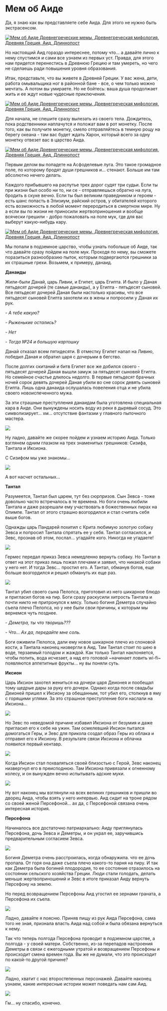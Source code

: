 # Мем об Аиде

Да, я знаю как вы представляете себе Аида. Для этого не нужно быть экстрасенсом.

[![Мем об Аиде Древнегреческие мемы, Древнегреческая мифология, Древняя Греция, Аид, Длиннопост](https://cs8.pikabu.ru/post_img/2017/04/09/5/1491724303150395135.jpg)](https://cs8.pikabu.ru/post_img/2017/04/09/5/1491724303150395135.jpg)

Но настоящий Аид гораздо интереснее, потому что… а давайте лично к нему спустимся и сами все узнаем из первых уст. Правда, для этого нам придется перенестись в Древнюю Грецию и там умереть, но чего не сделаешь ради повышения уровня образования.

Итак, представьте, что вы живете в Древней Греции. У вас жена, дети, работа омывальщика ног в районной бане - все, о чем только можно мечтать. А потом вы умираете. Но не бойтесь: ваша душа продолжает жить и ее ждут новые чудесные приключения.

[![Мем об Аиде Древнегреческие мемы, Древнегреческая мифология, Древняя Греция, Аид, Длиннопост](https://cs9.pikabu.ru/post_img/2017/04/09/5/1491724339133532494.jpg)](https://cs9.pikabu.ru/post_img/2017/04/09/5/1491724339133532494.jpg)

Для начала, не спешите сразу вылезать из своего тела. Дождитесь, пока родственники наплачутся и положат вам в рот монетку. После того, как вы получите монетку, смело отправляйтесь в темную рощу на берегу океана - там вас будет ждать Харон, который всего за одну монетку отвезет вас в царство Аида.

[![Мем об Аиде Древнегреческие мемы, Древнегреческая мифология, Древняя Греция, Аид, Длиннопост](https://cs9.pikabu.ru/post_img/2017/04/09/5/149172440311832029.jpg)](https://cs9.pikabu.ru/post_img/2017/04/09/5/149172440311832029.jpg)

Первым делом вы попадете на Асфоделевые луга. Это такое громадное поле, по которому бродят души грешников и... стенают. Больше им там абсолютно нечего делать.

Каждого прибывшего на распутье трех дорог судят три судьи. Если ты при жизни был особо ни то, ни се - отправляешься обратно на луга, бродить в скуке вечно. Если ты был великим праведником и героем - есть шанс попасть в Элизиум, райский остров, у обитателей которого есть возможность в любой момент переродиться в смертном мире. Ну а если вы по жизни не приносили жертвоприношения и вообще всячески грешили - добро пожаловать на поле мук, где для вас выберут какую-нибудь кару.

[![Мем об Аиде Древнегреческие мемы, Древнегреческая мифология, Древняя Греция, Аид, Длиннопост](https://cs9.pikabu.ru/post_img/2017/04/09/5/1491724465146481447.jpg)](https://cs9.pikabu.ru/post_img/2017/04/09/5/1491724465146481447.jpg)

Мы попали в подземное царство, чтобы узнать побольше об Аиде, так что давайте сразу пойдем на поле мук. Проходя по нему, вы сможете поразиться разнообразию пыток, которым подвергаются грешники за их страшные грехи. Возьмем, к примеру, данаид.

**Данаиды**

Жили-были Данай, царь Ливии, и Египет, царь Египта. И было у Даная пятьдесят дочерей (те самые данаиды), а у Египта - пятьдесят сыновей. Все пятьдесят дочерей Даная были настолько красивы, что все пятьдесят сыновей Египта захотели их в жены и попросили у Даная их рук.

_\- А тебе какую?_

_\- Рыженькие остались?_

_\- Нет_

_\- Тогда №24 и большую картошку_

Данай отказал всем пятидесяти. В отместку Египет напал на Ливию, победил Даная и обратил царя с дочерьми в бегство.

После долгих скитаний и битв Египет все же добился своего - пятьдесят дочерей Даная вышли замуж за пятьдесят сыновей Египта. Но семейное счастье длилось недолго. В первые пятьдесят брачных ночей сорок девять дочерей Даная убили во сне сорок девять сыновей Египта. Лишь одна данаида ослушалась повеления отца и не убила своего новоиспеченного мужа.

За эти страшные преступления данаидам была уготовлена специальная кара в Аиде. Они вынуждены носить воду из реки в дырявый сосуд. Это символизирует… хм… отсутствие фантазии у главного пыточного мастера.

![](https://cs8.pikabu.ru/post_img/2017/04/09/5/1491724562152567863.jpg)

Ну ладно, давайте же скорее пойдем и узнаем историю Аида. Только взглянем одним глазком на трех знаменитых грешников: Сизифа, Тантала и Иксиона.

С Сизифом мы уже знакомы…

![](https://cs8.pikabu.ru/post_img/2017/04/09/5/1491724584129687022.jpg)

А вот насчет остальных…

**Тантал**

Разумеется, Тантал был царем, тут без сюрпризов. Сын Зевса - тоже довольно часто встречалось в те времена. Но боги очень любили Тантала и даже разрешали ему участвовать в божественных пирах на Олимпе. Тантал от этого страшно возгордился и стал считать себя выше богов.

Однажды царь Пандарей похитил с Крита любимую золотую собаку Зевса и попросил Тантала спрятать ее у себя. Тантал согласился, и Зевс, прознав об этом, послал… угадайте кого. Никогда не угадаете!

![](https://cs9.pikabu.ru/post_img/2017/04/09/5/1491724629136386788.jpg)

Гермес передал приказ Зевса немедленно вернуть собаку. Но Тантал в ответ на этот приказ лишь пожал плечами и заявил, что никакой собаки у него нет. И тогда Зевс… простил его. А Тантал, обманув богов, еще больше возгордился и решил обмануть их еще раз.

![](https://cs9.pikabu.ru/post_img/2017/04/09/5/1491724678158898083.jpg)

Тантал убил своего сына Пелопса, приготовил из него шикарное блюдо и пригласил богов на пир. Боги сразу раскусили хитрость Тантала и почти никто не притронулся к мясу. Только богиня Деметра случайно съела плечо Пелопса, но у нее были свои причины, к которым мы вернемся чуть позднее.

_\- Деметра, ты что творишь???_

_\- Что… Ах да, передайте мне соль._

Боги оживили Пелопса, дали ему новое шикарное плечо из слоновой кости, а Тантала наконец низвергли в Аид. Там Тантал стоит по шею в воде, терзаемый голодом и жаждой. Как только Тантал наклоняется, чтобы попить, вода исчезает, а над его головой ~начинает ловить wi-fi~ появляются аппетитные фрукты… ну вы поняли суть.

**Иксион**

Царь Иксион захотел жениться на дочери царя Деионея и пообещал тому щедрые дары за руку его дочери. Однако когда после свадьбы Деионей пришел к Иксиону за обещанным, тот убил его, столкнув в яму с горящими углями. За это страшное преступление боги наслали на Иксиона…

![](https://cs8.pikabu.ru/post_img/big/2017/04/09/5/1491724753122275657.jpg)

Но Зевс по неведомой причине избавил Иксиона от безумия и даже пригласил его к себе на ужин. Там осмелевший Иксион пытался домогаться Геры, и Зевс для прикола создал образ Геры из облака и отправил его к Иксиону. В результате связи Иксиона и облачка появился первый кентавр.

![](https://cs8.pikabu.ru/post_img/2017/04/09/5/1491724797153733730.jpg)

Когда Иксион стал похваляться своей близостью с Герой, Зевс наконец низвергнул его в преисподнюю. Там Иксиона привязали к огненному колесу, и он вынужден вечно испытывать адские муки.

![](https://cs8.pikabu.ru/post_img/2017/04/09/6/1491724818164934042.jpg)

Ну вот наконец мы взглянули на всех великих грешников и пришли во дворец Аида, чтобы взять у него интервью. Аид сидит на троне рядом со своей женой Персефоной… ах да, с Персефоной связана очень интересная история.

**Персефона**

Начиналось все достаточно патриархально: Аиду приглянулась Персефона, дочь Зевса и Деметры, и он украл ее, заручившись предварительным согласием Зевса.

![](https://cs9.pikabu.ru/post_img/big/2017/04/09/6/149172485711863988.jpg)

Богиня Деметра очень расстроилась, когда обнаружила. что ее дочь пропала. От горя она даже съела плечо какого-то парня на пиру. И так как Деметра была богиней плодородия, то ее состояние отразилось на состоянии сельского хозяйства Греции. Люди стали голодать, делать меньше жертвоприношений и Зевс в итоге приказал Аиду вернуть Персефону на землю.

Но перед возвращением Персефоны Аид угостил ее зернами граната, а Персефона их съела.

![](https://cs8.pikabu.ru/post_img/2017/04/09/6/1491724908147981979.jpg)

Ладно, давайте я поясню. Приняв пищу из рук Аида Персефона, сама того не зная, признала власть Аида над собой и была обязана вернуться к нему.

Так что теперь полгода Персефона проводит в подземном царстве, а полгода - у своей матери. Собственно, из-за перепадов настроения Деметры в связи с ежегодными утратой и возвращением Персефоны и происходит смена времен года. Вы же не думали, что это происходит по какой-то другой причине?

![](https://cs9.pikabu.ru/post_img/big/2017/04/09/6/1491724934133494160.jpg)

Ладно, хватит с нас второстепенных персонажей. Давайте наконец узнаем, какие интересные истории может поведать нам сам Аид.

![](https://cs8.pikabu.ru/post_img/big/2017/04/09/6/1491724962184237514.jpg)

Гм... ну спасибо, конечно.
